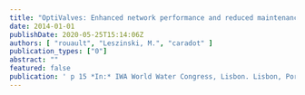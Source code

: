 ```yaml
---
title: "OptiValves: Enhanced network performance and reduced maintenance cost"
date: 2014-01-01
publishDate: 2020-05-25T15:14:06Z
authors: [ "rouault", "Leszinski, M.", "caradot" ]
publication_types: ["0"]
abstract: ""
featured: false
publication: ' p 15 *In:* IWA World Water Congress, Lisbon. Lisbon, Portugal. 21-26 September 2014'
---
```


